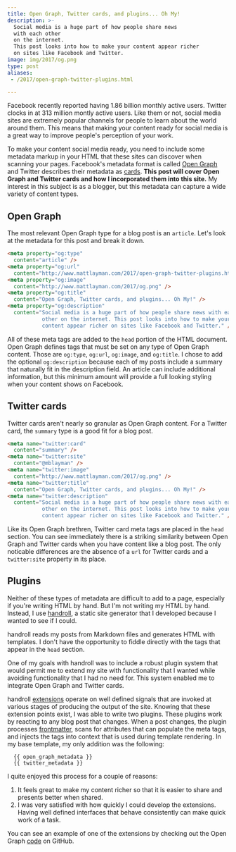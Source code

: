 ```yaml
---
title: Open Graph, Twitter cards, and plugins... Oh My!
description: >-
  Social media is a huge part of how people share news
  with each other
  on the internet.
  This post looks into how to make your content appear richer
  on sites like Facebook and Twitter.
image: img/2017/og.png
type: post
aliases:
 - /2017/open-graph-twitter-plugins.html

---
```


Facebook recently reported having 1.86 billion monthly active users.
Twitter clocks in at 313 million montly active users.
Like them or not,
social media sites are extremely popular channels
for people to learn about the world around them.
This means that making your content ready
for social media
is a great way to improve people's perception
of your work.

To make your content social media ready,
you need to include some metadata markup
in your HTML
that these sites can discover
when scanning your pages.
Facebook's metadata format is called
[Open Graph](http://ogp.me/)
and Twitter describes their metadata as
[cards](https://dev.twitter.com/cards/overview).
**This post will cover Open Graph and Twitter cards
and how I incorporated them
into this site.**
My interest in this subject is as a blogger,
but this metadata can capture a wide variety of content types.

## Open Graph

The most relevant Open Graph type
for a blog post is an `article`.
Let's look at the metadata for this post
and break it down.

```html
<meta property="og:type"
  content="article" />
<meta property="og:url"
  content="http://www.mattlayman.com/2017/open-graph-twitter-plugins.html" />
<meta property="og:image"
  content="http://www.mattlayman.com/2017/og.png" />
<meta property="og:title"
  content="Open Graph, Twitter cards, and plugins... Oh My!" />
<meta property="og:description"
  content="Social media is a huge part of how people share news with each
           other on the internet. This post looks into how to make your
           content appear richer on sites like Facebook and Twitter." />
```

All of these meta tags are added to the `head` portion
of the HTML document.
Open Graph defines tags that must be set on any type
of Open Graph content.
Those are `og:type`, `og:url`, `og:image`, and `og:title`.
I chose to add the optional `og:description`
because each of my posts include a summary
that naturally fit in the description field.
An article can include additional information,
but this minimum amount will provide a full looking styling
when your content shows
on Facebook.

## Twitter cards

Twitter cards aren't nearly so granular
as Open Graph content.
For a Twitter card,
the `summary` type is a good fit
for a blog post.

```html
<meta name="twitter:card"
  content="summary" />
<meta name="twitter:site"
  content="@mblayman" />
<meta name="twitter:image"
  content="http://www.mattlayman.com/2017/og.png" />
<meta name="twitter:title"
  content="Open Graph, Twitter cards, and plugins... Oh My!" />
<meta name="twitter:description"
  content="Social media is a huge part of how people share news with each
           other on the internet. This post looks into how to make your
           content appear richer on sites like Facebook and Twitter." />
```

Like its Open Graph brethren,
Twitter card meta tags are placed
in the `head` section.
You can see immediately
there is a striking similarity
between Open Graph and Twitter cards
when you have content
like a blog post.
The only noticable differences are
the absence of a `url` for Twitter cards
and a `twitter:site` property
in its place.

## Plugins

Neither of these types of metadata
are difficult to add to a page,
especially if you're writing HTML by hand.
But I'm not writing my HTML by hand.
Instead,
I use
[handroll](http://handroll.readthedocs.io/en/latest/),
a static site generator
that I developed
because I wanted to see if I could.

handroll reads my posts
from Markdown files
and generates HTML with templates.
I don't have the opportunity
to fiddle directly with the tags that appear
in the `head` section.

One of my goals with handroll
was to include a robust plugin system
that would permit me to extend my site
with functionality that I wanted
while avoiding functionality
that I had no need for.
This system enabled me
to integrate Open Graph and Twitter cards.

handroll [extensions](http://handroll.readthedocs.io/en/latest/extensions.html)
operate on well defined signals
that are invoked
at various stages
of producing the output
of the site.
Knowing that these extension points exist,
I was able to write two plugins.
These plugins work by reacting
to any blog post that changes.
When a post changes,
the plugin processes
[frontmatter](http://handroll.readthedocs.io/en/latest/configuration.html#front-matter),
scans for attributes that can populate the meta tags,
and injects the tags
into context
that is used
during template rendering.
In my base template,
my only addition was the following:

```jinja2
  {{ open_graph_metadata }}
  {{ twitter_metadata }}
```

I quite enjoyed this process for a couple of reasons:

1. It feels great to make my content richer
   so that it is easier to share
   and presents better when shared.
2. I was very satisfied
   with how quickly I could develop the extensions.
   Having well defined interfaces
   that behave consistently
   can make quick work of a task.

You can see an example of one of the extensions
by checking out the Open Graph
[code](https://github.com/handroll/handroll/blob/master/handroll/extensions/og.py)
on GitHub.
